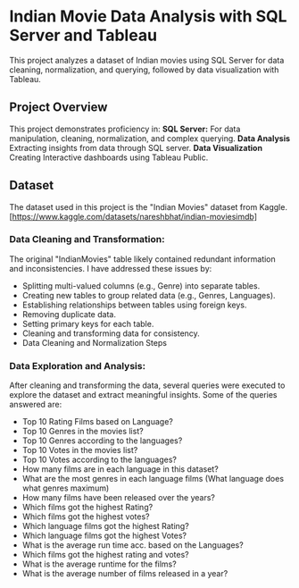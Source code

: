 # Indian Movie Data Analysis with SQL Server and Tableau

This project analyzes a dataset of Indian movies using SQL Server for data cleaning, normalization, and querying, followed by data visualization with Tableau.

## Project Overview

This project demonstrates proficiency in:
**SQL Server:** For data manipulation, cleaning, normalization, and complex querying.
**Data Analysis** Extracting insights from data through SQL server.
**Data Visualization** Creating Interactive dashboards using Tableau Public.

## Dataset

The dataset used in this project is the "Indian Movies" dataset from Kaggle. [https://www.kaggle.com/datasets/nareshbhat/indian-moviesimdb]

### Data Cleaning and Transformation:

The original "IndianMovies" table likely contained redundant information and inconsistencies. I have addressed these issues by:
* Splitting multi-valued columns (e.g., Genre) into separate tables.
* Creating new tables to group related data (e.g., Genres, Languages).
* Establishing relationships between tables using foreign keys.
* Removing duplicate data.
* Setting primary keys for each table.
* Cleaning and transforming data for consistency.
* Data Cleaning and Normalization Steps


### Data Exploration and Analysis: 

After cleaning and transforming the data, several queries were executed to explore the dataset and extract meaningful insights. Some of the queries answered are:

* Top 10 Rating Films based on Language?
* Top 10 Genres in the movies list?
* Top 10 Genres according to the languages?
* Top 10 Votes in the movies list?
* Top 10 Votes according to the languages?
* How many films are in each language in this dataset?
* What are the most genres in each language films (What language does what genres maximum)
* How many films have been released over the years?
* Which films got the highest Rating?
* Which films got the highest votes?
* Which language films got the highest Rating?
* Which language films got the highest Votes?
* What is the average run time acc. based on the Languages?
* Which films got the highest rating and votes?
* What is the average runtime for the films?
* What is the average number of films released in a year?



